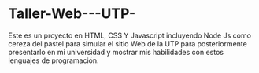 # Taller-Web---UTP-
Este es un proyecto en HTML, CSS Y Javascript incluyendo Node Js como cereza del pastel para simular el sitio Web de la UTP para posteriormente presentarlo en mi universidad y mostrar mis habilidades con estos lenguajes de programación.
